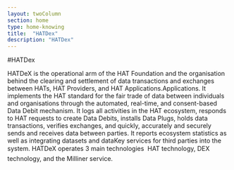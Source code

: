 ```yaml
---
layout: twoColumn
section: home
type: home-knowing
title:  "HATDex"
description: "HATDex"
---
```


#HATDex

HATDeX is the operational arm of the HAT Foundation and the organisation behind the clearing and settlement of data transactions and exchanges between HATs, HAT Providers, and HAT Applications.Applications. It implements the HAT standard for the fair trade of data between individuals and organisations through the automated, real-time, and consent-based Data Debit mechanism. It logs all activities in the HAT ecosystem, responds to HAT requests to create Data Debits, installs Data Plugs, holds data transactions, verifies exchanges, and quickly, accurately and securely sends and receives data between parties. It reports ecosystem statistics as well as integrating datasets and dataKey services for third parties into the system. HATDeX operates 3 main technologies  HAT technology, DEX technology, and the Milliner service.
